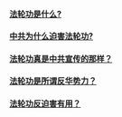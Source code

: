 #### [法轮功是什么?](pages/intro.md)
#### [中共为什么迫害法轮功?](pages/persecution.md)
#### [法轮功真是中共宣传的那样？](pages/ccp-lies.md)
#### [法轮功是所谓反华势力？](pages/china.md)
#### [法轮功反迫害有用？](pages/anti-persecution.md)

